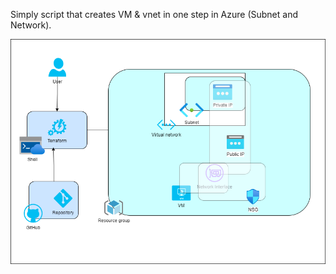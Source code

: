 Simply script that creates VM & vnet in one step in Azure (Subnet and Network).

![alt text](https://github.com/zw-dev-01/Azure/blob/main/graphs/Create_VM.%26VNet.png)
